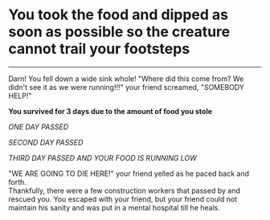 # You took the food and dipped as soon as possible so the creature cannot trail your footsteps

---

Darn! You fell down a wide sink whole! 
"Where did this come from? We didn't see it as we were running!!!" your friend screamed, "SOMEBODY HELP!"

**You survived for 3 days due to the amount of food you stole**   

_ONE DAY PASSED_  

_SECOND DAY PASSED_  

_THIRD DAY PASSED AND YOUR FOOD IS RUNNING LOW_

"WE ARE GOING TO DIE HERE!" your friend yelled as he paced back and forth.  
Thankfully, there were a few construction workers that passed by and rescued you. You escaped with your friend, but your friend could not maintain his sanity and was put in a mental hospital till he heals.
